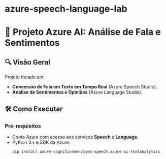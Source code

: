 # azure-speech-language-lab

# 🎤 Projeto Azure AI: Análise de Fala e Sentimentos

## 🔍 Visão Geral
Projeto focado em:
- **Conversão de Fala em Texto em Tempo Real** (Azure Speech Studio).
- **Análise de Sentimentos e Opiniões** (Azure Language Studio).

## 🛠️ Como Executar
### Pré-requisitos
- Conta Azure com acesso aos serviços **Speech** e **Language**.
- Python 3.x e SDK da Azure:
  ```bash
  pip install azure-cognitiveservices-speech azure-ai-textanalytics
